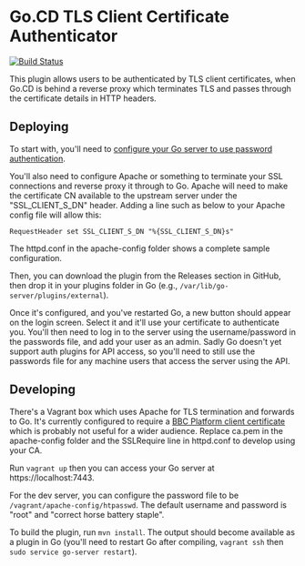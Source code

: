 Go.CD TLS Client Certificate Authenticator
==========================================

[![Build Status](https://travis-ci.org/cnorthwood/gocd-tls-auth.svg?branch=master)](https://travis-ci.org/cnorthwood/gocd-tls-auth)

This plugin allows users to be authenticated by TLS client certificates, when
Go.CD is behind a reverse proxy which terminates TLS and passes through the
certificate details in HTTP headers.

Deploying
---------

To start with, you'll need to [configure your Go server to use password
authentication](https://www.go.cd/documentation/user/current/configuration/dev_authentication.html).

You'll also need to configure Apache or something to terminate your SSL
connections and reverse proxy it through to Go. Apache will need to make the
certificate CN available to the upstream server under the "SSL_CLIENT_S_DN"
header. Adding a line such as below to your Apache config file will allow this:

    RequestHeader set SSL_CLIENT_S_DN "%{SSL_CLIENT_S_DN}s"
   
The httpd.conf in the apache-config folder shows a complete sample configuration.

Then, you can download the plugin from the Releases section in GitHub, then
drop it in your plugins folder in Go (e.g., `/var/lib/go-server/plugins/external`).

Once it's configured, and you've restarted Go, a new button should appear on the
login screen. Select it and it'll use your certificate to authenticate you.
You'll then need to log in to the server using the username/password in the
passwords file, and add your user as an admin. Sadly Go doesn't yet support
auth plugins for API access, so you'll need to still use the passwords file for
any machine users that access the server using the API.

Developing
----------

There's a Vagrant box which uses Apache for TLS termination and forwards to Go.
It's currently configured to require a [BBC Platform client certificate](http://www.bbc.co.uk/developer/theplatform.html)
which is probably not useful for a wider audience. Replace ca.pem in the
apache-config folder and the SSLRequire line in httpd.conf to develop using
your CA.

Run `vagrant up` then you can access your Go server at https://localhost:7443.

For the dev server, you can configure the password file to be `/vagrant/apache-config/htpasswd`.
The default username and password is "root" and "correct horse battery staple".

To build the plugin, run `mvn install`. The output should become available as a
plugin in Go (you'll need to restart Go after compiling, `vagrant ssh` then
`sudo service go-server restart`).
